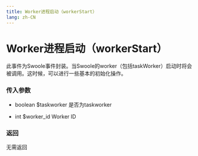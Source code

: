 ```yaml
---
title: Worker进程启动（workerStart）
lang: zh-CN
---
```


# Worker进程启动（workerStart）

此事件为Swoole事件封装。当Swoole的worker（包括taskWorker）启动时将会被调用。这时候，可以进行一些基本的初始化操作。

### 传入参数

* boolean $taskworker 是否为taskworker

* int $worker_id Worker ID

### 返回

无需返回